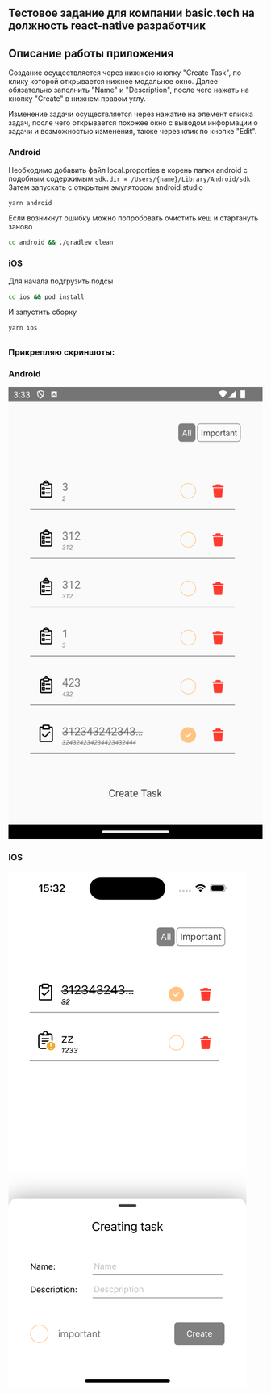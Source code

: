 ## Тестовое задание для компании basic.tech на должность react-native разработчик

## Описание работы приложения

Создание осуществляется через нижнюю кнопку "Create Task", по клику которой открывается нижнее модальное окно. Далее обязательно заполнить "Name" и "Description", после чего нажать на кнопку "Create" в нижнем правом углу.

Изменение задачи осуществляется через нажатие на элемент списка задач, после чего открывается похожее окно с выводом информации о задачи и возможностью изменения, также через клик по кнопке "Edit".

### Android
Необходимо добавить файл local.proporties в корень папки android с подобным содержимым
``` sdk.dir = /Users/{name}/Library/Android/sdk ```
Затем запускать с открытым эмулятором android studio
```sh
yarn android
```
Если возникнут ошибку можно попробовать очистить кеш и стартануть заново
```sh
cd android && ./gradlew clean
```
### iOS

Для начала подгрузить подсы

```sh
cd ios && pod install
```
И запустить сборку
```sh
yarn ios
```
##
### Прикрепляю скриншоты:
### Android
![alt text](/app//assets//Screenshot_1750595598.png)
### IOS
![alt text](/app//assets//Simulator%20Screenshot%20-%20iPhone%2015%20-%202025-06-22%20at%2015.32.27.png)